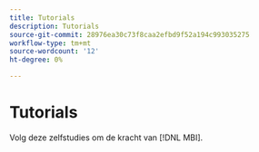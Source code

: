 ```yaml
---
title: Tutorials
description: Tutorials
source-git-commit: 28976ea30c73f8caa2efbd9f52a194c993035275
workflow-type: tm+mt
source-wordcount: '12'
ht-degree: 0%

---
```


# Tutorials

Volg deze zelfstudies om de kracht van [!DNL MBI].
